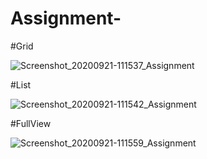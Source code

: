 # Assignment-


#Grid

![Screenshot_20200921-111537_Assignment](https://user-images.githubusercontent.com/40773012/93735971-60a55600-fbfc-11ea-91c0-0b8e739da74b.jpg)

#List

![Screenshot_20200921-111542_Assignment](https://user-images.githubusercontent.com/40773012/93735976-6864fa80-fbfc-11ea-80b8-1ef6e3ca6388.jpg)

#FullView

![Screenshot_20200921-111559_Assignment](https://user-images.githubusercontent.com/40773012/93735979-69962780-fbfc-11ea-9cbd-3199e2788823.jpg)
